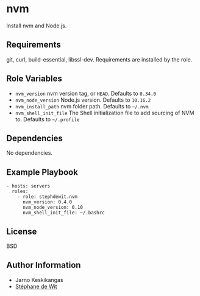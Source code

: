 nvm
===

Install nvm and Node.js.

Requirements
------------

git, curl, build-essential, libssl-dev. Requirements are installed by the role.

Role Variables
--------------

* `nvm_version` nvm version tag, or `HEAD`. Defaults to `0.34.0`
* `nvm_node_version` Node.js version. Defaults to `10.16.2`
* `nvm_install_path` nvm folder path. Defaults to `~/.nvm`
* `nvm_shell_init_file` The Shell initialization file to add sourcing of NVM to. Defaults to `~/.profile`

Dependencies
------------

No dependencies.

Example Playbook
----------------

    - hosts: servers
      roles:
        - role: stephdewit.nvm
          nvm_version: 0.4.0
          nvm_node_version: 0.10
          nvm_shell_init_file: ~/.bashrc

License
-------

BSD

Author Information
------------------

- Jarno Keskikangas
- [Stéphane de Wit](https://www.stephanedewit.be)
